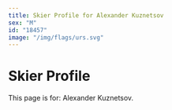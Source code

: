 ```yaml
---
title: Skier Profile for Alexander Kuznetsov
sex: "M"
id: "18457"
image: "/img/flags/urs.svg" 
---
```


# Skier Profile

This page is for: Alexander Kuznetsov.
    
